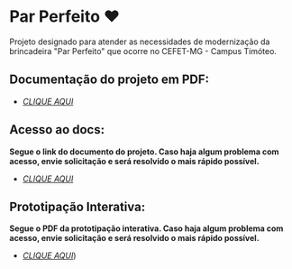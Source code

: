 # Par Perfeito ❤️
Projeto designado para atender as necessidades de modernização da brincadeira "Par Perfeito" que ocorre no CEFET-MG - Campus Timóteo.


## Documentação do projeto em PDF:

- [*CLIQUE AQUI*](https://drive.google.com/file/d/1N1xt9uSIFThMMcuBbXmkLYV8tLjo2M6O/view?usp=sharing)

## Acesso ao docs: 
**Segue o link do documento do projeto. Caso haja algum problema com acesso, envie solicitação e será resolvido o mais rápido possível.**

- [*CLIQUE AQUI*](https://docs.google.com/document/d/1DV5NhGaE7ZlcHFklxqtfIt62pAFXlMr3/edit?usp=sharing&ouid=106604440948711749137&rtpof=true&sd=true)

## Prototipação Interativa: 
**Segue o PDF da prototipação interativa. Caso haja algum problema com acesso, envie solicitação e será resolvido o mais rápido possível.**

- [*CLIQUE AQUI*](https://drive.google.com/file/d/1ygUmSJ9aQqAugp4wzCUS7KgOU4AZ0xwr/view?usp=drive_link))

